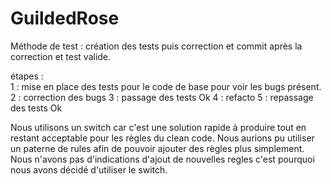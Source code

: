 # GuildedRose
Méthode de test : création des tests puis correction et commit après la correction et test valide.

étapes : 	
1 : mise en place des tests pour le code de base pour voir les bugs présent.
2 : correction des bugs
3 : passage des tests Ok
4 : refacto
5 : repassage des tests Ok

Nous utilisons un switch car c'est une solution rapide à produire tout en restant acceptable pour les règles du clean code.
Nous aurions pu utiliser un paterne de rules afin de pouvoir ajouter des règles plus simplement.
Nous n'avons pas d'indications d'ajout de nouvelles regles c'est pourquoi nous avons décidé d'utiliser le switch.
